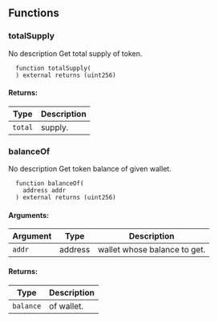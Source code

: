 ## Functions
### totalSupply
No description
Get total supply of token.
```solidity
  function totalSupply(
  ) external returns (uint256)
```
#### Returns:
| Type | Description |
| --- | --- |
|`total` | supply.
### balanceOf
No description
Get token balance of given wallet.
```solidity
  function balanceOf(
    address addr
  ) external returns (uint256)
```
#### Arguments:
| Argument | Type | Description |
| --- | --- | --- |
|`addr` | address | wallet whose balance to get.
#### Returns:
| Type | Description |
| --- | --- |
|`balance` | of wallet.
